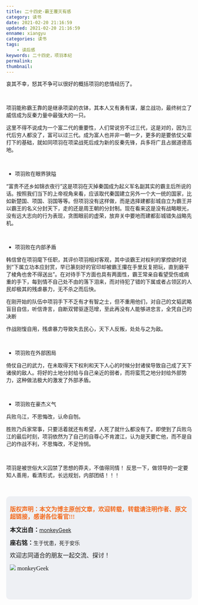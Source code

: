 ```yaml
---
title: 二十四史-霸王覆灭有感
category: 读书
date: 2021-02-20 21:16:59
updated: 2021-02-20 21:16:59
enname: xiangyu
categories: 读书
tags:
	- 读后感
keywords: 二十四史，项羽本纪
permalink:
thumbnail:
---
```


哀其不幸，怒其不争可以很好的概括项羽的悲情经历了。<!--more-->

</br>

项羽能称霸王靠的是继承项梁的衣钵，其本人又有勇有谋，屡立战功，最终树立了威信成为反秦力量中最强大的一只。

这里不得不说成为一个富二代的重要性，人们常说穷不过三代，这是对的，因为三代后穷人都没了，富可以过三代。成为富人也并非一朝一夕，更多的是要依仗父辈打下的基础，就如同项羽在项梁战死后成为新的反秦先锋，兵多将广且占据道德高地。

</br>

- 项羽败在眼界狭隘

“富贵不还乡如锦衣夜行”这是项羽在灭掉秦国成为起义军名副其实的霸主后所说的话。按照我们当下的上帝视角来看，应该取代秦国建立另外一个大一统的国家，比如新楚国、项国、羽国等等。但项羽没有这样做，而是选择建都彭城自立为霸王并以霸王的名义分封天下，走的还是周王朝的分封制。现在看来这是没有战略眼光，没有远大志向的行为表现，贪图眼前的虚荣，放弃关中要地而建都彭城错失战略先机。

</br>

- 项羽败在内部矛盾

韩信曾在项羽麾下任职，其评价项羽相对客观，其中谈霸王对权利的掌控欲时说到“下属立功本应封赏，早已篆刻好的官印却被霸王攥在手里反复把玩，直到磨平了棱角也舍不得送出”。在对待手下方面也具有两面性，霸王常亲自看望受伤或病重的手下，每到情不自己处不由的落下泪来，而对待犯了错的下属或者占领区的人民却极其的残虐暴力，无不杀之而后快。

在刚开始的队伍中项羽手下不乏有才有智之士，但不重用他们，对自己的文韬武略盲目自信，听信谗言，自断双臂驱逐范增，至此再没有人能够进忠言，全凭自己的决断

作战刚愎自用，残虐暴力导致失去民心，天下人反叛，处处与之为敌。

</br>

- 项羽败在外部困局

倚仗自己的武力，在未取得天下权利和天下人心的时候分封诸侯导致自己成了天下诸侯的敌人。将好的土地分封给与自己亲近的弱者，而将蛮荒之地分封给外部势力，这种做法极大的激发了外部矛盾。

</br>

- 项羽败在豪杰义气

兵败乌江，不思悔改，认命自刎。

胜败乃兵家常事，只要活着就还有希望，人死了就什么都没有了。即使到了兵败乌江的最后时刻，项羽依然为了自己的自尊心不肯渡江，认为是天要亡他，而不是自己的作战不利，不思悔改，不足怜悯。

</br>

项羽是被世俗大义囚禁了思想的莽夫，不值得同情！
反思一下，做领导的一定要知人善用，看清形式，长远规划，内部团结！！！

</br>

</br>

<script>
var _hmt = _hmt || [];
(function() {
  var hm = document.createElement("script");
  hm.src = "https://hm.baidu.com/hm.js?2f798e6b269c8a40f12bef25d7f1876d";
  var s = document.getElementsByTagName("script")[0]; 
  s.parentNode.insertBefore(hm, s);
})();
</script>

<div style="height:260px; background-color:rgb(238,240,244); padding:10px;border-radius:10px;">
    <p style="color:#f36c21;font:bold 16px/20px 'kaiTi';">
      版权声明：本文为博主原创文章，欢迎转载，转载请注明作者、原文超链接，感谢各位看官!!!
    </p>
    <p>
      <span style="font:bold 16px/20px 'kaiTi';">本文出自：</span><a href="https://monkeyGeek369.github.io">monkeyGeek</a> 
    </p>
    <p>
      <span style="font:bold 16px/20px 'kaiTi';">座右铭：</span><span>生于忧患，死于安乐</span> 
    </p>
    <p>
      <span style="font:16px/20px 'kaiTi';">欢迎志同道合的朋友一起交流、探讨！</span> 
    </p>
    <img style="height:auto; width:auto;flot:left;" src="../../../../image/monkey64.png" /><span style="font:16px/20px 'kaiTi';flot:left;">   monkeyGeek</span>


